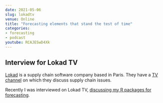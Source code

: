 ```yaml
---
date: 2021-05-06
slug: lokadtv
venue: Online
title: "Forecasting elements that stand the test of time"
categories:
- forecasting
- podcast
youtube: RCAJESwD4Xk
---
```


## Interview for Lokad TV

[Lokad](http://lokad.com) is a supply chain software company based in Paris. They have a [TV channel](https://www.lokad.com/tv/) on which they discuss supply chain issues.

Recently I was interviewed on Lokad TV, [discussing my R packages for forecasting](https://www.lokad.com/tv/2021/5/5/forecasting-elements-that-stand-the-test-of-time/).
